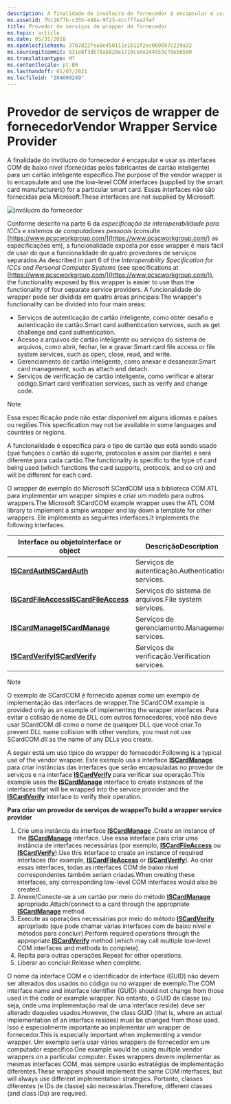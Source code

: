 ```yaml
---
description: A finalidade do invólucro do fornecedor é encapsular e usar as interfaces COM de baixo nível (fornecidas pelos fabricantes de cartão inteligente) para um cartão inteligente específico. Essas interfaces não são fornecidas pela Microsoft.
ms.assetid: 7bc26f7b-c355-448a-9f23-4ccfffea2fef
title: Provedor de serviços de wrapper de fornecedor
ms.topic: article
ms.date: 05/31/2018
ms.openlocfilehash: 37b7d22fea8e450111e1611f2ec069697c229a32
ms.sourcegitcommit: 831e8f3db78ab820e1710cede244553c70e50500
ms.translationtype: MT
ms.contentlocale: pt-BR
ms.lasthandoff: 01/07/2021
ms.locfileid: "104090249"
---
```

# <a name="vendor-wrapper-service-provider"></a><span data-ttu-id="950a4-104">Provedor de serviços de wrapper de fornecedor</span><span class="sxs-lookup"><span data-stu-id="950a4-104">Vendor Wrapper Service Provider</span></span>

<span data-ttu-id="950a4-105">A finalidade do invólucro do fornecedor é encapsular e usar as interfaces COM de baixo nível (fornecidas pelos fabricantes de cartão inteligente) para um cartão inteligente específico.</span><span class="sxs-lookup"><span data-stu-id="950a4-105">The purpose of the vendor wrapper is to encapsulate and use the low-level COM interfaces (supplied by the smart card manufacturers) for a particular smart card.</span></span> <span data-ttu-id="950a4-106">Essas interfaces não são fornecidas pela Microsoft.</span><span class="sxs-lookup"><span data-stu-id="950a4-106">These interfaces are not supplied by Microsoft.</span></span>

![invólucro do fornecedor](images/scspart1.png)

<span data-ttu-id="950a4-108">Conforme descrito na parte 6 da *especificação de interoperabilidade para ICCs e sistemas de computadores pessoais* (consulte [https://www.pcscworkgroup.com/](https://www.pcscworkgroup.com/) as especificações em), a funcionalidade exposta por esse wrapper é mais fácil de usar do que a funcionalidade de quatro provedores de serviços separados.</span><span class="sxs-lookup"><span data-stu-id="950a4-108">As described in part 6 of the *Interoperability Specification for ICCs and Personal Computer Systems* (see specifications at [https://www.pcscworkgroup.com/](https://www.pcscworkgroup.com/)), the functionality exposed by this wrapper is easier to use than the functionality of four separate service providers.</span></span> <span data-ttu-id="950a4-109">A funcionalidade do wrapper pode ser dividida em quatro áreas principais:</span><span class="sxs-lookup"><span data-stu-id="950a4-109">The wrapper's functionality can be divided into four main areas:</span></span>

-   <span data-ttu-id="950a4-110">Serviços de autenticação de cartão inteligente, como obter desafio e autenticação de cartão.</span><span class="sxs-lookup"><span data-stu-id="950a4-110">Smart card authentication services, such as get challenge and card authentication.</span></span>
-   <span data-ttu-id="950a4-111">Acesso a arquivos de cartão inteligente ou serviços do sistema de arquivos, como abrir, fechar, ler e gravar.</span><span class="sxs-lookup"><span data-stu-id="950a4-111">Smart card file access or file system services, such as open, close, read, and write.</span></span>
-   <span data-ttu-id="950a4-112">Gerenciamento de cartão inteligente, como anexar e desanexar.</span><span class="sxs-lookup"><span data-stu-id="950a4-112">Smart card management, such as attach and detach.</span></span>
-   <span data-ttu-id="950a4-113">Serviços de verificação de cartão inteligente, como verificar e alterar código.</span><span class="sxs-lookup"><span data-stu-id="950a4-113">Smart card verification services, such as verify and change code.</span></span>

> [!Note]  
> <span data-ttu-id="950a4-114">Essa especificação pode não estar disponível em alguns idiomas e países ou regiões.</span><span class="sxs-lookup"><span data-stu-id="950a4-114">This specification may not be available in some languages and countries or regions.</span></span>

 

<span data-ttu-id="950a4-115">A funcionalidade é específica para o tipo de cartão que está sendo usado (que funções o cartão dá suporte, protocolos e assim por diante) e será diferente para cada cartão.</span><span class="sxs-lookup"><span data-stu-id="950a4-115">The functionality is specific to the type of card being used (which functions the card supports, protocols, and so on) and will be different for each card.</span></span>

<span data-ttu-id="950a4-116">O wrapper de exemplo do Microsoft SCardCOM usa a biblioteca COM ATL para implementar um wrapper simples e criar um modelo para outros wrappers.</span><span class="sxs-lookup"><span data-stu-id="950a4-116">The Microsoft SCardCOM example wrapper uses the ATL COM library to implement a simple wrapper and lay down a template for other wrappers.</span></span> <span data-ttu-id="950a4-117">Ele implementa as seguintes interfaces.</span><span class="sxs-lookup"><span data-stu-id="950a4-117">It implements the following interfaces.</span></span>



| <span data-ttu-id="950a4-118">Interface ou objeto</span><span class="sxs-lookup"><span data-stu-id="950a4-118">Interface or object</span></span>                                     | <span data-ttu-id="950a4-119">Descrição</span><span class="sxs-lookup"><span data-stu-id="950a4-119">Description</span></span>                         |
|---------------------------------------------------------|-------------------------------------|
| [<span data-ttu-id="950a4-120">**ISCardAuth**</span><span class="sxs-lookup"><span data-stu-id="950a4-120">**ISCardAuth**</span></span>](iscardauth.md)<br/>             | <span data-ttu-id="950a4-121">Serviços de autenticação.</span><span class="sxs-lookup"><span data-stu-id="950a4-121">Authentication services.</span></span><br/> |
| [<span data-ttu-id="950a4-122">**ISCardFileAccess**</span><span class="sxs-lookup"><span data-stu-id="950a4-122">**ISCardFileAccess**</span></span>](iscardfileaccess.md)<br/> | <span data-ttu-id="950a4-123">Serviços do sistema de arquivos.</span><span class="sxs-lookup"><span data-stu-id="950a4-123">File system services.</span></span><br/>    |
| [<span data-ttu-id="950a4-124">**ISCardManage**</span><span class="sxs-lookup"><span data-stu-id="950a4-124">**ISCardManage**</span></span>](iscardmanage.md)<br/>         | <span data-ttu-id="950a4-125">Serviços de gerenciamento.</span><span class="sxs-lookup"><span data-stu-id="950a4-125">Management services.</span></span><br/>     |
| [<span data-ttu-id="950a4-126">**ISCardVerify**</span><span class="sxs-lookup"><span data-stu-id="950a4-126">**ISCardVerify**</span></span>](iscardverify.md)<br/>         | <span data-ttu-id="950a4-127">Serviços de verificação.</span><span class="sxs-lookup"><span data-stu-id="950a4-127">Verification services.</span></span><br/>   |



 

> [!Note]  
> <span data-ttu-id="950a4-128">O exemplo de SCardCOM é fornecido apenas como um exemplo de implementação das interfaces de wrapper.</span><span class="sxs-lookup"><span data-stu-id="950a4-128">The SCardCOM example is provided only as an example of implementing the wrapper interfaces.</span></span> <span data-ttu-id="950a4-129">Para evitar a colisão de nome de DLL com outros fornecedores, você não deve usar SCardCOM.dll como o nome de qualquer DLL que você criar.</span><span class="sxs-lookup"><span data-stu-id="950a4-129">To prevent DLL name collision with other vendors, you must not use SCardCOM.dll as the name of any DLLs you create.</span></span>

 

<span data-ttu-id="950a4-130">A seguir está um uso típico do wrapper do fornecedor.</span><span class="sxs-lookup"><span data-stu-id="950a4-130">Following is a typical use of the vendor wrapper.</span></span> <span data-ttu-id="950a4-131">Este exemplo usa a interface [**ISCardManage**](iscardmanage.md) para criar instâncias das interfaces que serão encapsuladas no provedor de serviços e na interface [**ISCardVerify**](iscardverify.md) para verificar sua operação.</span><span class="sxs-lookup"><span data-stu-id="950a4-131">This example uses the [**ISCardManage**](iscardmanage.md) interface to create instances of the interfaces that will be wrapped into the service provider and the [**ISCardVerify**](iscardverify.md) interface to verify their operation.</span></span>

<span data-ttu-id="950a4-132">**Para criar um provedor de serviços de wrapper**</span><span class="sxs-lookup"><span data-stu-id="950a4-132">**To build a wrapper service provider**</span></span>

1.  <span data-ttu-id="950a4-133">Crie uma instância da interface [**ISCardManage**](iscardmanage.md) .</span><span class="sxs-lookup"><span data-stu-id="950a4-133">Create an instance of the [**ISCardManage**](iscardmanage.md) interface.</span></span> <span data-ttu-id="950a4-134">Use essa interface para criar uma instância de interfaces necessárias (por exemplo, [**ISCardFileAccess**](iscardfileaccess.md) ou [**ISCardVerify**](iscardverify.md)).</span><span class="sxs-lookup"><span data-stu-id="950a4-134">Use this interface to create an instance of required interfaces (for example, [**ISCardFileAccess**](iscardfileaccess.md) or [**ISCardVerify**](iscardverify.md)).</span></span> <span data-ttu-id="950a4-135">Ao criar essas interfaces, todas as interfaces COM de baixo nível correspondentes também seriam criadas.</span><span class="sxs-lookup"><span data-stu-id="950a4-135">When creating these interfaces, any corresponding low-level COM interfaces would also be created.</span></span>
2.  <span data-ttu-id="950a4-136">Anexe/Conecte-se a um cartão por meio do método [**ISCardManage**](iscardmanage.md) apropriado.</span><span class="sxs-lookup"><span data-stu-id="950a4-136">Attach/connect to a card through the appropriate [**ISCardManage**](iscardmanage.md) method.</span></span>
3.  <span data-ttu-id="950a4-137">Execute as operações necessárias por meio do método [**ISCardVerify**](iscardverify.md) apropriado (que pode chamar várias interfaces com de baixo nível e métodos para concluir).</span><span class="sxs-lookup"><span data-stu-id="950a4-137">Perform required operations through the appropriate [**ISCardVerify**](iscardverify.md) method (which may call multiple low-level COM interfaces and methods to complete).</span></span>
4.  <span data-ttu-id="950a4-138">Repita para outras operações.</span><span class="sxs-lookup"><span data-stu-id="950a4-138">Repeat for other operations.</span></span>
5.  <span data-ttu-id="950a4-139">Liberar ao concluir.</span><span class="sxs-lookup"><span data-stu-id="950a4-139">Release when complete.</span></span>

<span data-ttu-id="950a4-140">O nome da interface COM e o identificador de interface (GUID) não devem ser alterados dos usados no código ou no wrapper de exemplo.</span><span class="sxs-lookup"><span data-stu-id="950a4-140">The COM interface name and interface identifier (GUID) should not change from those used in the code or example wrapper.</span></span> <span data-ttu-id="950a4-141">No entanto, o GUID de classe (ou seja, onde uma implementação real de uma interface reside) deve ser alterado daqueles usados.</span><span class="sxs-lookup"><span data-stu-id="950a4-141">However, the class GUID (that is, where an actual implementation of an interface resides) must be changed from those used.</span></span> <span data-ttu-id="950a4-142">Isso é especialmente importante ao implementar um wrapper de fornecedor.</span><span class="sxs-lookup"><span data-stu-id="950a4-142">This is especially important when implementing a vendor wrapper.</span></span> <span data-ttu-id="950a4-143">Um exemplo seria usar vários wrappers de fornecedor em um computador específico.</span><span class="sxs-lookup"><span data-stu-id="950a4-143">One example would be using multiple vendor wrappers on a particular computer.</span></span> <span data-ttu-id="950a4-144">Esses wrappers devem implementar as mesmas interfaces COM, mas sempre usarão estratégias de implementação diferentes.</span><span class="sxs-lookup"><span data-stu-id="950a4-144">These wrappers should implement the same COM interfaces, but will always use different implementation strategies.</span></span> <span data-ttu-id="950a4-145">Portanto, classes diferentes (e IDs de classe) são necessárias.</span><span class="sxs-lookup"><span data-stu-id="950a4-145">Therefore, different classes (and class IDs) are required.</span></span>

 

 




